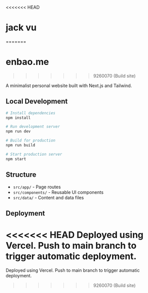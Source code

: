 
<<<<<<< HEAD
# jack vu
=======
# enbao.me 
>>>>>>> 9260070 (Build site)

A minimalist personal website built with Next.js and Tailwind.

## Local Development

```bash
# Install dependencies
npm install

# Run development server
npm run dev

# Build for production
npm run build

# Start production server
npm start
```

## Structure

- `src/app/` - Page routes
- `src/components/` - Reusable UI components
- `src/data/` - Content and data files

## Deployment

<<<<<<< HEAD
Deployed using Vercel. Push to main branch to trigger automatic deployment.
=======
Deployed using Vercel. Push to main branch to trigger automatic deployment.
>>>>>>> 9260070 (Build site)
